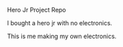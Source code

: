 Hero Jr Project Repo

I bought a hero jr with no electronics.

This is me making my own electronics.
